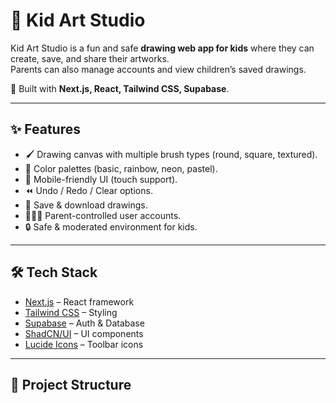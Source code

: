 # 🎨 Kid Art Studio

Kid Art Studio is a fun and safe **drawing web app for kids** where they can create, save, and share their artworks.  
Parents can also manage accounts and view children’s saved drawings.  

🚀 Built with **Next.js, React, Tailwind CSS, Supabase**.

---

## ✨ Features

- 🖌️ Drawing canvas with multiple brush types (round, square, textured).
- 🎨 Color palettes (basic, rainbow, neon, pastel).
- 📱 Mobile-friendly UI (touch support).
- ⏪ Undo / Redo / Clear options.
- 💾 Save & download drawings.
- 👨‍👩‍👧 Parent-controlled user accounts.
- 🔒 Safe & moderated environment for kids.

---

## 🛠️ Tech Stack

- [Next.js](https://nextjs.org/) – React framework
- [Tailwind CSS](https://tailwindcss.com/) – Styling
- [Supabase](https://supabase.com/) – Auth & Database
- [ShadCN/UI](https://ui.shadcn.com/) – UI components
- [Lucide Icons](https://lucide.dev/) – Toolbar icons

---

## 📂 Project Structure

